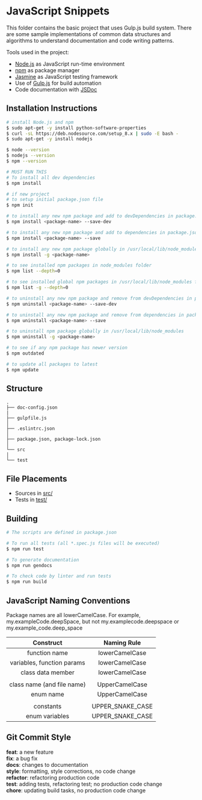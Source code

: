 # JavaScript Snippets

This folder contains the basic project that uses Gulp.js build system. There are some sample implementations of common data structures and algorithms to understand documentation and code writing patterns.

Tools used in the project:

- [Node.js](https://nodejs.org/en/) as JavaScript run-time environment
- [npm](https://www.npmjs.com/) as package manager
- [Jasmine](https://jasmine.github.io/) as JavaScript testing framework
- Use of [Gulp.js](https://gulpjs.com/) for build automation
- Code documentation with [JSDoc](http://usejsdoc.org/)

## Installation Instructions

``` bash
# install Node.js and npm
$ sudo apt-get -y install python-software-properties
$ curl -sL https://deb.nodesource.com/setup_8.x | sudo -E bash -
$ sudo apt-get -y install nodejs

$ node --version
$ nodejs --version
$ npm --version

# MUST RUN THIS
# To install all dev dependencies
$ npm install

# if new project
# to setup initial package.json file
$ npm init

# to install any new npm package and add to devDependencies in package.json
$ npm install <package-name> --save-dev

# to install any new npm package and add to dependencies in package.json
$ npm install <package-name> --save

# to install any new npm package globally in /usr/local/lib/node_modules
$ npm install -g <package-name>

# to see installed npm packages in node_modules folder
$ npm list --depth=0

# to see installed global npm packages in /usr/local/lib/node_modules folder
$ npm list -g --depth=0

# to uninstall any new npm package and remove from devDependencies in package.json
$ npm uninstall <package-name> --save-dev

# to uninstall any new npm package and remove from dependencies in package.json
$ npm uninstall <package-name> --save

# to uninstall npm package globally in /usr/local/lib/node_modules
$ npm uninstall -g <package-name>

# to see if any npm package has newer version
$ npm outdated

# to update all packages to latest
$ npm update
```

## Structure
```
.
├── doc-config.json
|
├── gulpfile.js
│
├── .eslintrc.json
│
├── package.json, package-lock.json
│
└── src
│
└── test
```

## File Placements

- Sources in [src/](src/)
- Tests in [test/](test/)

## Building

``` bash
# The scripts are defined in package.json

# To run all tests (all *.spec.js files will be executed)
$ npm run test

# To generate documentation
$ npm run gendocs

# To check code by linter and run tests
$ npm run build
```

## JavaScript Naming Conventions

Package names are all lowerCamelCase. For example, my.exampleCode.deepSpace, but not my.examplecode.deepspace or my.example_code.deep_space

| Construct                  | Naming Rule        |
|:--------------------------:|:------------------:|
| function name              | lowerCamelCase     |
| variables, function params | lowerCamelCase     |
| class data member          | lowerCamelCase     |
|                            |                    |
| class name (and file name) | UpperCamelCase     |
| enum name                  | UpperCamelCase     |
|                            |                    |
| constants                  | UPPER_SNAKE_CASE   |
| enum variables             | UPPER_SNAKE_CASE   |

## Git Commit Style

**feat**: a new feature <br/>
**fix**: a bug fix <br/>
**docs**: changes to documentation <br/>
**style**: formatting, style corrections, no code change <br/>
**refactor**: refactoring production code <br/>
**test**: adding tests, refactoring test; no production code change <br/>
**chore**: updating build tasks, no production code change <br/>

